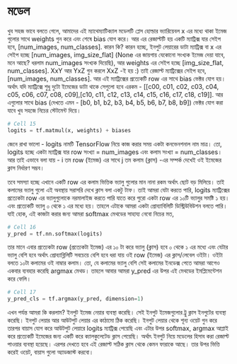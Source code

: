 # মডেল

খুব সহজ ভাবে বলতে গেলে, আমাদের এই ম্যাথেম্যাটিক্যাল মডেলটি প্লেস হোল্ডার ভ্যারিয়েবল x এর মধ্যে থাকা ইমেজ গুলোর সাথে weights গুন করে এবং শেষে bias যোগ করে। আর এর রেজাল্টটি হয় একটি ম্যাট্রিক্স যার সেইপ হবে, \[num\_images, num\_classes\]. কারন কি? কারন হচ্ছে, ইনপুট লেয়ারের ডাটা ম্যাট্রিক্স বা x এর সেইপ হচ্ছে \[num\_images, img\_size\_flat\] \(None এর জায়গায় যেকোনো সংখ্যক ইমেজ দেয়া যাবে, মনে আছে? ধরলাম num\_images সংখ্যক দিয়েছি\), আর weights এর সেইপ হচ্ছে \[img\_size\_flat, num\_classes\]. XxY আর YxZ গুন করলে XxZ -ই হয় :\) তাই রেজাল্ট ম্যাট্রিক্সের সেইপ হবে, \[num\_images, num\_classes\]. আর এই ম্যাট্রিক্সের প্রত্যেকটি row এর সাথে bias ভেক্টর যোগ হয়। অর্থাৎ যদি ম্যাট্রিক্সে শুধু দুটো ইমেজের ডাটা থাকে সেগুলো হবে এরকম - \[\[c00, c01, c02, c03, c04, c05, c06, c07, c08, c09\],\[c10, c11, c12, c13, c14, c15, c16, c17, c18, c19\]\]. আর এগুলোর সাথে bias \(দেখতে এমন - \[b0, b1, b2, b3, b4, b5, b6, b7, b8, b9\]\) ভেক্টর যোগ করা যাবে খুব সহজে নিচের স্টেটমেন্ট দিয়ে।

```python
# Cell 15
logits = tf.matmul(x, weights) + biases
```

জেনে রাখা ভালো - logits নামটি TensorFlow নিয়ে কাজ করার সময় একটা কনভেনশনাল নাম মাত্র। তো, logits হচ্ছে একটা ম্যাট্রিক্স যার row সংখ্যা = num\_images এবং কলাম সংখ্যা = num\_classes। আর তাই এভাবে বলা যায় - i তম row \(ইমেজ\) এর সাথে j তম কলাম \(ক্লাস\) -এর সম্পর্ক দেখেই ওই ইমেজের ক্লাস নির্ধারণ সম্ভব।

তবে সমস্যা হচ্ছে এখানে একটি row এর কলাম ভিত্তিক ভ্যালু গুলোর মান নানা রকম অর্থাৎ ছোট বড় মিলিয়ে। তাই কলামের ভ্যালু গুলো এই অবস্থায় সরাসরি দেখে ক্লাস বলা একটু টাফ। তাই আমরা যেটা করতে পারি, logits ম্যাট্রিক্সের প্রত্যেকটা row এর ভ্যালুগুলোকে নরমালাইজ করতে পারি যাতে করে পুরো একটা row এর ১০টি ভ্যালুর সমষ্টি ১ হয়। এবং প্রত্যেকটি ভ্যালু ০ থেকে ১ এর মধ্যে হয়। তাহলে এটাকে আমরা একটা প্রোব্যাবিলিটি ডিস্ট্রিউবিউশন বলতে পারি। যাই হোক, এই কাজটা করার জন্য আমরা softmax মেথডের সাহায্য নেবো নিচের মত,

```python
# Cell 16
y_pred = tf.nn.softmax(logits)
```

তার মানে এবার প্রত্যেকটা row \(প্রত্যেকটা ইমেজ\) এর ১০ টা করে ভ্যালু \(ক্লাস\) হবে ০ থেকে ১ এর মধ্যে এবং যেটার ভ্যালু বেশি হবে অর্থাৎ প্রোব্যাব্লিলিটি সবচেয়ে বেশি হবে ধরা যায় ওই row \(ইমেজ\) এর ক্লাস/লেবেল ওইটা। ওইটা বলতে ১০টা কলামের ওই নাম্বার কলাম। তো, যে কলামের ভ্যালু বেশি সেই কলামের ইনডেক্স পেতে আমরা আগেও একবার ব্যবহার করেছি argmax মেথড। তাহলে আবার আমরা y\_pred এর উপর এই মেথডের ইমপ্লিমেন্টেশন করে ফেলি।

```python
# Cell 17
y_pred_cls = tf.argmax(y_pred, dimension=1)
```

এখন পর্যন্ত আমরা কি করলাম? ইনপুট ইমেজ নেয়ার ব্যবস্থা করেছি। সেই ইনপুট ইমেজগুলোর ট্রু ক্লাস ইনপুটের ব্যবস্থা করেছি। ইনপুট লেয়ার আর আউটপুট লেয়ার এর কাঠামো ঠিক করেছি। ইনপুট লেয়ার থেকে শূন্য ওয়েট গুন করে তারপর বায়াস যোগ করে আউটপুট লেয়ারে logits ম্যাট্রিক্স পেয়েছি এবং এটার উপর softmax, argmax আপ্লাই করে প্রত্যেকটি ইমেজের জন্য একটি করে ক্যালকুলেটেড ক্লাস পেয়েছি। অর্থাৎ ইনপুট নিয়ে মডেলের হিসাব করা রেজাল্ট পাওয়ার ব্যবস্থা হয়েছে। এরপর দেখতে হবে এই রেজাল্ট সঠিক ক্লাস থেকে কেমন ফারাকে আছে। তার উপর ভিত্তি করেই ওয়েট, বায়াস গুলো অ্যাডজাস্ট করবো।

